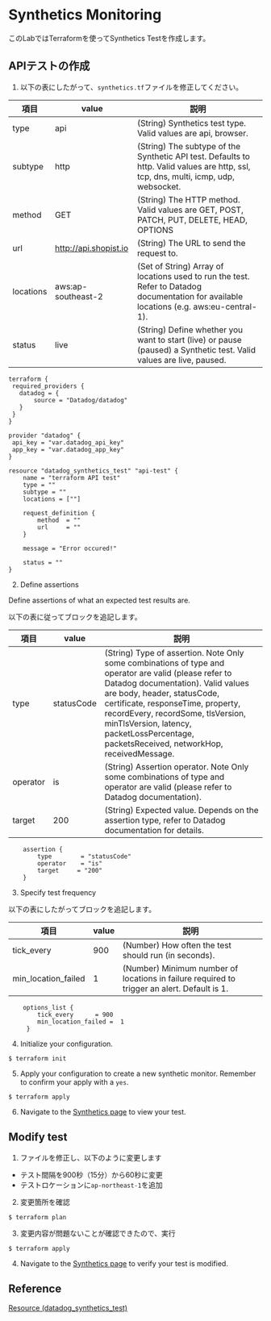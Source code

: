 # Synthetics Monitoring

このLabではTerraformを使ってSynthetics Testを作成します。

## APIテストの作成

1. 以下の表にしたがって、`synthetics.tf`ファイルを修正してください。

|  項目  |  value  | 説明 |
| ---- | ---- | --- |
|  type  |  api  |  (String) Synthetics test type. Valid values are api, browser. |
|  subtype  |  http  | (String) The subtype of the Synthetic API test. Defaults to http. Valid values are http, ssl, tcp, dns, multi, icmp, udp, websocket. |
|  method  |  GET  | (String) The HTTP method. Valid values are GET, POST, PATCH, PUT, DELETE, HEAD, OPTIONS |
|  url  |  http://api.shopist.io  |  (String) The URL to send the request to. |
|  locations  |  aws:ap-southeast-2  |  (Set of String) Array of locations used to run the test. Refer to Datadog documentation for available locations (e.g. aws:eu-central-1). |
| status | live | (String) Define whether you want to start (live) or pause (paused) a Synthetic test. Valid values are live, paused. |


```
terraform {
 required_providers {
   datadog = {
       source = "Datadog/datadog"
   }
 } 
}

provider "datadog" {
 api_key = "var.datadog_api_key"
 app_key = "var.datadog_app_key"
}

resource "datadog_synthetics_test" "api-test" {
    name = "terraform API test"
    type = ""
    subtype = ""
    locations = [""]

    request_definition {
        method  = ""
        url     = ""    
    }
 
    message = "Error occured!"

    status = ""
}
```

2. Define assertions

Define assertions of what an expected test results are.

以下の表に従ってブロックを追記します。

|  項目  |  value  | 説明 |
| ---- | ---- | --- |
|  type  |  statusCode  | (String) Type of assertion. Note Only some combinations of type and operator are valid (please refer to Datadog documentation). Valid values are body, header, statusCode, certificate, responseTime, property, recordEvery, recordSome, tlsVersion, minTlsVersion, latency, packetLossPercentage, packetsReceived, networkHop, receivedMessage.|
|  operator  |  is  | (String) Assertion operator. Note Only some combinations of type and operator are valid (please refer to Datadog documentation).|
|  target  |  200  | (String) Expected value. Depends on the assertion type, refer to Datadog documentation for details. |

```
    assertion {
        type        = "statusCode"
        operator    = "is"
        target     = "200"
    }
```

3. Specify test frequency

以下の表にしたがってブロックを追記します。

|  項目  |  value  | 説明 |
| ---- | ---- | --- |
| tick_every | 900 |  (Number) How often the test should run (in seconds).|
| min_location_failed | 1 | (Number) Minimum number of locations in failure required to trigger an alert. Default is 1.|

```
    options_list {
        tick_every      = 900
        min_location_failed =  1
     }
```


4. Initialize your configuration.

```
$ terraform init
```

5. Apply your configuration to create a new synthetic monitor. Remember to confirm your apply with a `yes`.

```
$ terraform apply
```


6. Navigate to the [Synthetics page](https://app.datadoghq.com/synthetics/tests) to view your test.



## Modify test

1. ファイルを修正し、以下のように変更します

- テスト間隔を900秒（15分）から60秒に変更
- テストロケーションに`ap-northeast-1`を追加


2.  変更箇所を確認

```
$ terraform plan
```

3. 変更内容が問題ないことが確認できたので、実行

```
$ terraform apply
```

4. Navigate to the [Synthetics page](https://app.datadoghq.com/synthetics/tests) to verify your test is modified.



## Reference
[Resource (datadog_synthetics_test)](
https://registry.terraform.io/providers/DataDog/datadog/latest/docs/resources/synthetics_test)